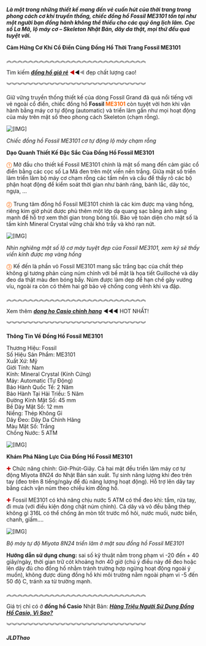 <p><b><i>Là một trong những thiết kế mang đến vẻ cuốn hút của thời trang trong phong cách cơ khí truyền thống, chiếc đồng hồ Fossil ME3101 tồn tại như một người bạn đồng hành không thể thiếu cho các quý ông lịch lãm. Cọc số La Mã, lộ máy cơ – Skeleton Nhật Bản, dây da thật, mọi thứ đều quá tuyệt vời. </i></b></p><p><b>Cảm Hứng Cơ Khí Cổ Điển Cùng Đồng Hồ Thời Trang Fossil ME3101</b></p><p> </p><p>︽︽︽︽︽︽︽︽︽︽︽︽︽︽︽︽︽︽︽︽︽︽︽︽︽︽</p><p>Tìm kiếm <b><i><a class="externalLink" href="http://donghohaitrieu.com" target="_blank" rel="nofollow">đồng hồ giá rẻ</a></i></b> <span style="color: #c90000;">◄</span>◄<span style="color: #999999;">◄</span> đẹp chất lượng cao!</p><p>︾︾︾︾︾︾︾︾︾︾︾︾︾︾︾︾︾︾︾︾︾︾︾︾︾︾​</p><p> </p><p>Giữ vững truyền thống thiết kế của dòng Fossil Grand đã quá nổi tiếng với vẻ ngoài cổ điển, chiếc đồng hồ <b>Fossil <span style="color: #ff6600;">ME3101</span></b> còn tuyệt vời hơn khi vận hành bằng máy cơ tự động (automatic) và triển lãm gần như mọi hoạt động của máy trên mặt số theo phong cách Skeleton (chạm rỗng).</p><p><img class="bbCodeImage LbImage" src="http://i.imgur.com/RIwSYU7.jpg" alt="[​IMG]" /><i></i></p><p><i>Chiếc đồng hồ Fossil ME3101 cơ tự động lộ máy chạm rỗng</i>​</p><p> </p><p> </p><p><b>Dạo Quanh Thiết Kế Đặc Sắc Của Đồng Hồ Fossil ME3101</b></p><p> </p><p><span style="color: #ff6600;">⓵</span> Mở đầu cho thiết kế Fossil ME3101 chính là mặt số mang đến cảm giác cổ điển bằng các cọc số La Mã đen trên một viền nền trắng. Giữa mặt số triển lãm triển lãm bộ máy cơ chạm rỗng các tấm nền và cầu để thấy rõ các bộ phận hoạt động để kiểm soát thời gian như bánh răng, bánh lắc, dây tóc, ngựa, …<br /> <br /> <span style="color: #ff6600;">⓶</span> Trung tâm đồng hồ Fossil ME3101 chính là các kim được mạ vàng hồng, riêng kim giờ phút được phủ thêm một lớp dạ quang sạc bằng ánh sáng mạnh để hỗ trợ xem thời gian trong bóng tối. Bảo vệ toàn diện cho mặt số là tấm kính Mineral Crystal vững chãi khó trầy và khó rạn nứt.</p><p><img class="bbCodeImage LbImage" src="http://i.imgur.com/mOm4IJT.jpg" alt="[​IMG]" /><i></i></p><p><i>Nhìn nghiêng mặt số lộ cơ máy tuyệt đẹp của Fossil ME3101, xem kỹ sẽ thấy viền kính được mạ vàng hồng</i>​</p><p> </p><p><span style="color: #ff6600;">⓷</span> Kế đến là phần vỏ Fossil ME3101 mang sắc trắng bạc của chất thép không gỉ tương phản cùng núm chỉnh với bề mặt là họa tiết Guilloché và dây đeo da thật màu đen bóng bẩy. Núm được làm dẹp để hạn chế gây vướng víu, ngoài ra còn có thêm hai gờ bảo vệ chống cong vênh khi va đập.</p><p> </p><p>︽︽︽︽︽︽︽︽︽︽︽︽︽︽︽︽︽︽︽︽︽︽︽︽︽︽</p><p>Xem thêm <b><i><a class="externalLink" href="http://donghohaitrieu.com/brand/casio" target="_blank" rel="nofollow">dong ho Casio chinh hang</a></i></b> ◄◄◄ HOT NHẤT!</p><p>︾︾︾︾︾︾︾︾︾︾︾︾︾︾︾︾︾︾︾︾︾︾︾︾︾︾​</p><p> </p><p> </p><p><b>Thông Tin Về Đồng Hồ Fossil ME3101</b></p><p> </p><p>Thương Hiệu: Fossil<br /> Số Hiệu Sản Phẩm: ME3101<br /> Xuất Xứ: Mỹ<br /> Giới Tính: Nam<br /> Kính: Mineral Crystal (Kính Cứng)<br /> Máy: Automatic (Tự Động)<br /> Bảo Hành Quốc Tế: 2 Năm<br /> Bảo Hành Tại Hải Triều: 5 Năm<br /> Đường Kính Mặt Số: 45 mm<br /> Bề Dày Mặt Số: 12 mm<br /> Niềng: Thép Không Gỉ<br /> Dây Đeo: Dây Da Chính Hãng<br /> Màu Mặt Số: Trắng<br /> Chống Nước: 5 ATM</p><p> </p><div><img class="bbCodeImage LbImage" src="http://i.imgur.com/m8UzQxC.jpg" alt="[​IMG]" />​</div><p> </p><p> </p><p><b>Khám Phá Năng Lực Của Đồng Hồ Fossil ME3101</b></p><p> </p><p><span style="color: #c90000;">✚</span> Chức năng chính: Giờ-Phút-Giây. Cả hai mặt đều triển lãm máy cơ tự động Miyota 8N24 do Nhật Bản sản xuất. Tự sinh năng lượng khi đeo trên tay (đeo trên 8 tiếng/ngày để đủ năng lượng hoạt động). Hỗ trợ lên dây tay bằng cách vặn núm theo chiều kim đồng hồ.</p><p><span style="color: #c90000;">✚</span> Fossil ME3101 có khả năng chịu nước 5 ATM có thể đeo khi: tắm, rửa tay, đi mưa (với điều kiện đóng chặt núm chỉnh). Cả dây và vỏ đều bằng thép không gỉ 316L có thể chống ăn mòn tốt trước mồ hôi, nước muối, nước biển, chanh, giấm….</p><p><img class="bbCodeImage LbImage" src="http://i.imgur.com/6DuyZcf.jpg" alt="[​IMG]" /><i></i></p><p><i>Bộ máy tự độ Miyota 8N24 triển lãm ở mặt sau đồng hồ Fossil ME3101</i>​</p><p> </p><p><b>Hướng dẫn sử dụng chung:</b> sai số kỹ thuật nằm trong phạm vi -20 đến + 40 giây/ngày, thời gian trữ cót khoảng hơn 40 giờ (chú ý điều này để đeo hoặc lên dây đủ cho đồng hồ nhằm tránh trường hợp ngừng hoạt động ngoài ý muốn), không được dùng đồng hồ khi môi trường nằm ngoài phạm vi -5 đến 50 độ C, tránh xa từ trường mạnh.</p><p> </p><p>︽︽︽︽︽︽︽︽︽︽︽︽︽︽︽︽︽︽︽︽︽︽︽︽︽︽</p><p>Giá trị chỉ có ở <b>đồng hồ Casio</b> Nhật Bản: <b><i><a class="externalLink" href="http://donghohaitrieu.com/tin-tuc/dong-ho/hang-trieu-nguoi-su-dung-dong-ho-casio-vi-sao.html" target="_blank" rel="nofollow">Hàng Triệu Người Sử Dụng Đồng Hồ Casio, Vì Sao?</a></i></b></p><p>︾︾︾︾︾︾︾︾︾︾︾︾︾︾︾︾︾︾︾︾︾︾︾︾︾︾​</p><p><b><i>JLDThao</i></b></p>
